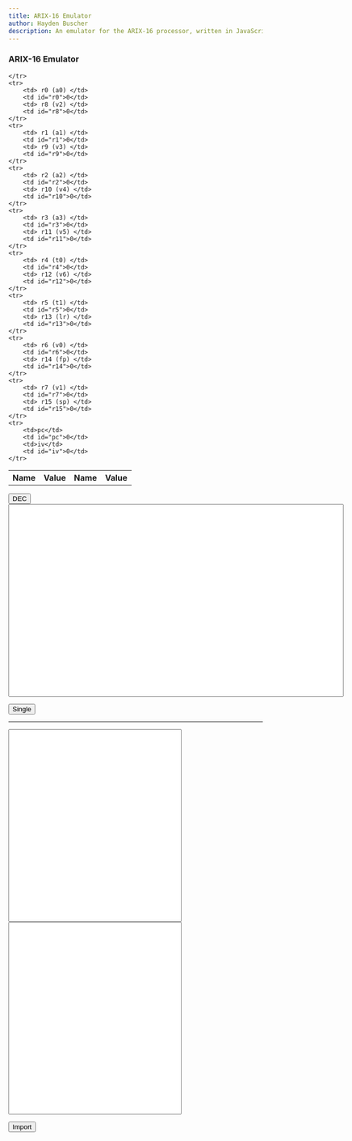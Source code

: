 ```yaml
---
title: ARIX-16 Emulator
author: Hayden Buscher
description: An emulator for the ARIX-16 processor, written in JavaScript.
---
```


### ARIX-16 Emulator
<table class="regtable, margins" style="width:100%">
    <tr>
        <th>Name</th>
        <th>Value</th>
        <th>Name</th>
        <th>Value</th>
        
    </tr>
    <tr>
        <td> r0 (a0) </td>
        <td id="r0">0</td>
        <td> r8 (v2) </td>
        <td id="r8">0</td>
    </tr>
    <tr>
        <td> r1 (a1) </td>
        <td id="r1">0</td>
        <td> r9 (v3) </td>
        <td id="r9">0</td>
    </tr>
    <tr>
        <td> r2 (a2) </td>
        <td id="r2">0</td>
        <td> r10 (v4) </td>
        <td id="r10">0</td>
    </tr>
    <tr>
        <td> r3 (a3) </td>
        <td id="r3">0</td>
        <td> r11 (v5) </td>
        <td id="r11">0</td>
    </tr>
    <tr>
        <td> r4 (t0) </td>
        <td id="r4">0</td>
        <td> r12 (v6) </td>
        <td id="r12">0</td>
    </tr>
    <tr>
        <td> r5 (t1) </td>
        <td id="r5">0</td>
        <td> r13 (lr) </td>
        <td id="r13">0</td>
    </tr>
    <tr>
        <td> r6 (v0) </td>
        <td id="r6">0</td>
        <td> r14 (fp) </td>
        <td id="r14">0</td>
    </tr>
    <tr>
        <td> r7 (v1) </td>
        <td id="r7">0</td>
        <td> r15 (sp) </td>
        <td id="r15">0</td>
    </tr>
    <tr>
        <td>pc</td>
        <td id="pc">0</td>
        <td>iv</td>
        <td id="iv">0</td>
    </tr>
</table>
<button type="button" onclick=point()>DEC</button>


<textarea readonly style="resize:none;" id="terminal" rows="25" cols="80"></textarea>
<button type="button" onclick=point()>Single</button>

---

<textarea readonly style="resize:none;" id="memory" rows=25 cols ="40"></textarea>
<textarea style="resize:none;" id="import" rows=25 cols ="40"></textarea>
<button type="button" onclick=point()>Import</button>


<script type="text/javascript" src='js/arix16emu/arix16emu.js'></script>
